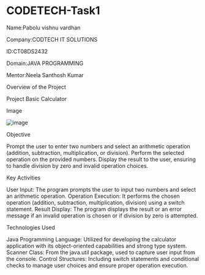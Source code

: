 # CODETECH-Task1
Name:Pabolu vishnu vardhan

Company:CODTECH IT SOLUTIONS

ID:CT08DS2432

Domain:JAVA PROGRAMMING

Mentor:Neela Santhosh Kumar 

Overview of the Project

Project Basic Calculator

Image

![image](https://github.com/vishnu743066/CODETECH-Task1/assets/174767248/9c40955d-ffdf-4d11-bd99-a897203d27e9)

Objective

Prompt the user to enter two numbers and select an arithmetic operation (addition, subtraction, multiplication, or division).
Perform the selected operation on the provided numbers.
Display the result to the user, ensuring to handle division by zero and invalid operation choices.

Key Activities

User Input: The program prompts the user to input two numbers and select an arithmetic operation.
Operation Execution: It performs the chosen operation (addition, subtraction, multiplication, division) using a switch statement.
Result Display: The program displays the result or an error message if an invalid operation is chosen or if division by zero is attempted.

Technologies Used

Java Programming Language: Utilized for developing the calculator application with its object-oriented capabilities and strong type system.
Scanner Class: From the java.util package, used to capture user input from the console.
Control Structures: Including switch statements and conditional checks to manage user choices and ensure proper operation execution.
